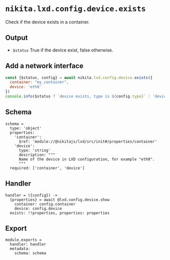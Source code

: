 
# `nikita.lxd.config.device.exists`

Check if the device exists in a container.

## Output

* `$status`
  True if the device exist, false otherwise.

## Add a network interface

```js
const {$status, config} = await nikita.lxd.config.device.exists({
  container: "my_container",
  device: 'eth0'
})
console.info($status ? `device exists, type is ${config.type}` : 'device missing')
```

## Schema

    schema =
      type: 'object'
      properties:
        'container':
          $ref: 'module://@nikitajs/lxd/src/init#/properties/container'
        'device':
          type: 'string'
          description: """
          Name of the device in LXD configuration, for example "eth0".
          """
      required: ['container', 'device']

## Handler

    handler = ({config}) ->
      {properties} = await @lxd.config.device.show
        container: config.container
        device: config.device
      exists: !!properties, properties: properties

## Export

    module.exports =
      handler: handler
      metadata:
        schema: schema
